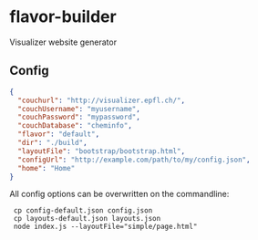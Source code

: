 # flavor-builder
Visualizer website generator

## Config
```json
{
  "couchurl": "http://visualizer.epfl.ch/",
  "couchUsername": "myusername",
  "couchPassword": "mypassword",
  "couchDatabase": "cheminfo",
  "flavor": "default",
  "dir": "./build",
  "layoutFile": "bootstrap/bootstrap.html",
  "configUrl": "http://example.com/path/to/my/config.json",
  "home": "Home"
}
```

All config options can be overwritten on the commandline:
```
 cp config-default.json config.json
 cp layouts-default.json layouts.json
 node index.js --layoutFile="simple/page.html"
```
